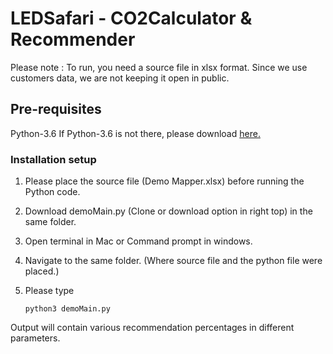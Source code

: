 # LEDSafari - CO2Calculator & Recommender 

Please note : To run, you need a source file in xlsx format. Since we use customers data, we are not keeping it open in public.

## Pre-requisites
Python-3.6
If Python-3.6 is not there, please download [here.](https://www.python.org/downloads/)

### Installation setup
1. Please place the source file (Demo Mapper.xlsx) before running the Python code.
2. Download demoMain.py (Clone or download option in right top) in the same folder.
3. Open terminal in Mac or Command prompt in windows.
4. Navigate to the same folder. (Where source file and the python file were placed.)
5. Please type

	```python3 demoMain.py```

Output will contain various recommendation percentages in different parameters.			